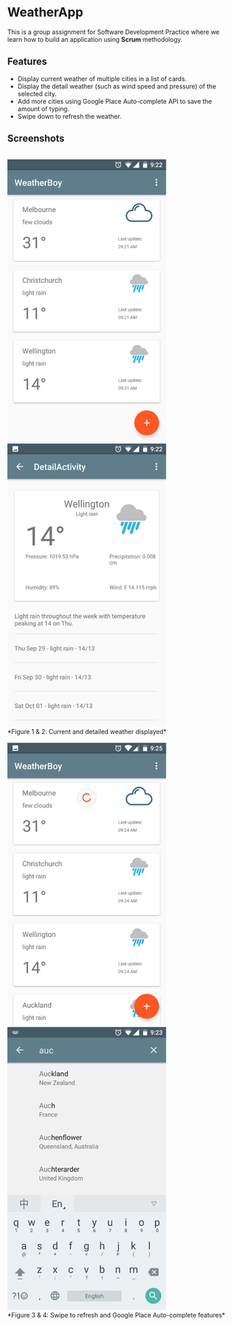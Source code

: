 # WeatherApp
This is a group assignment for Software Development Practice where we learn how to build an application using **Scrum** methodology.

## Features
* Display current weather of multiple cities in a list of cards.
* Display the detail weather (such as wind speed and pressure) of the selected city.
* Add more cities using Google Place Auto-complete API to save the amount of typing.
* Swipe down to refresh the weather.

## Screenshots
<br>
<img src="https://github.com/allen1996/WeatherApp/blob/master/screenshot/weather_main.png" alt="main" width="360px">
<img src="https://github.com/allen1996/WeatherApp/blob/master/screenshot/weather_detail.png" alt="detail" width="360px"> <br>
*Figure 1 & 2: Current and detailed weather displayed*
<br><br>
<img src="https://github.com/allen1996/WeatherApp/blob/master/screenshot/weather_swipeRefresh.png" alt="swipeRefresh" width="360px">
<img src="https://github.com/allen1996/WeatherApp/blob/master/screenshot/weather_autocomplete.png" alt="autocomplete" width="360px"> <br>
*Figure 3 & 4: Swipe to refresh and Google Place Auto-complete features*
